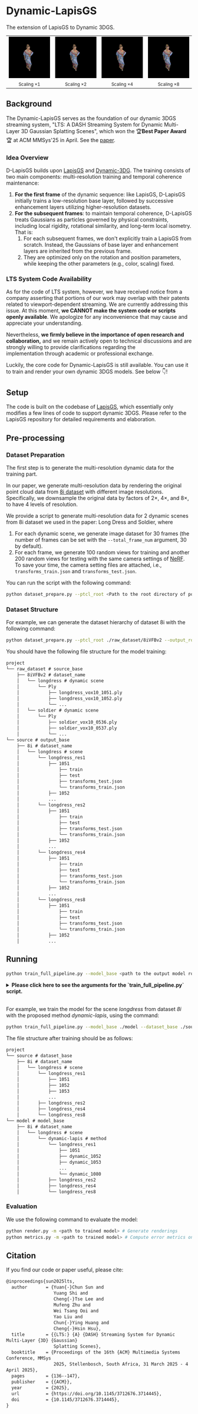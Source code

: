# Dynamic-LapisGS

The extension of LapisGS to Dynamic 3DGS. 

<table>
  <tr>
    <td align="center">
      <img src="assets/longdress_res1.gif" width="240" alt="Scaling x1"><br>
      <sub>Scaling ×1</sub>
    </td>
    <td align="center">
      <img src="assets/longdress_res2.gif" width="240" alt="Scaling x2"><br>
      <sub>Scaling ×2</sub>
    </td>
    <td align="center">
      <img src="assets/longdress_res4.gif" width="240" alt="Scaling x4"><br>
      <sub>Scaling ×4</sub>
    </td>
    <td align="center">
      <img src="assets/longdress_res8.gif" width="240" alt="Scaling x8"><br>
      <sub>Scaling ×8</sub>
    </td>
  </tr>
</table>

## Background

The Dynamic-LapisGS serves as the foundation of our dynamic 3DGS streaming system, "LTS: A DASH Streaming System for Dynamic Multi-Layer 3D Gaussian Splatting Scenes", which won the 🏆**Best Paper Award**🏆 at ACM MMSys'25 in April. See the [paper](https://drive.google.com/file/d/1iDz1ExOd1LrPhA7fv4DbLUbzn-Jioihn/view?usp=share_link). 

### Idea Overview

D-LapisGS builds upon [LapisGS](https://yuang-ian.github.io/lapisgs/) and [Dynamic-3DG](https://dynamic3dgaussians.github.io). The training consists of two main components: multi-resolution training and temporal coherence maintenance:
1. **For the first frame** of the dynamic sequence: like LapisGS, D-LapisGS initially trains a low-resolution base layer, followed by successive enhancement layers utilizing higher-resolution datasets.
2. **For the subsequent frames**: to maintain temporal coherence, D-LapisGS treats Gaussians as particles governed by physical constraints, including local rigidity, rotational similarity, and long-term local isometry. That is:
   1. For each subsequent frames, we don't explicitly train a LapisGS from scratch. Instead, the Gaussians of base layer and enhancement layers are inherited from the previous frame.
   2. They are optimized only on the rotation and position parameters, while keeping the other parameters (e.g., color, scaling) fixed.



### LTS System Code Availability

As for the code of LTS system, however, we have received notice from a company asserting that portions of our work may overlap with their patents related to viewport-dependent streaming. We are currently addressing this issue. At this moment, **we CANNOT make the system code or scripts openly available**. We apologize for any inconvenience that may cause and appreciate your understanding. 

Nevertheless, **we firmly believe in the importance of open research and collaboration,** and we remain actively open to technical discussions and are strongly willing to provide clarifications regarding the implementation through academic or professional exchange.

Luckily, the core code for Dynamic-LapisGS is still available. You can use it to train and render your own dynamic 3DGS models. See below 👇!


## Setup

The code is built on the codebase of [LapisGS](https://github.com/nus-vv-streams/lapis-gs?tab=readme-ov-file), which essentially only modifies a few lines of code to support dynamic 3DGS. Please refer to the LapisGS repository for detailed requirements and elaboration.

## Pre-processing


### Dataset Preparation

The first step is to generate the multi-resolution dynamic data for the training part. 

In our paper, we generate multi-resolution data by rendering the original point cloud data from [8i dataset](https://plenodb.jpeg.org/pc/8ilabs) with different image resolutions. Specifically, we downsample the original data by factors of 2×, 4×, and 8×, to have 4 levels of resolution. 

We provide a script to generate multi-resolution data for 2 dynamic scenes from 8i dataset we used in the paper: Long Dress and Soldier, where 
1. For each dynamic scene, we generate image dataset for 30 frames (the number of frames can be set with the `--total_frame_num` argument, 30 by default). 
2. For each frame, we generate 100 random views for training and another 200 random views for testing with the same camera settings of [NeRF](https://www.matthewtancik.com/nerf). To save your time, the camera setting files are attached, i.e., `transforms_train.json` and `transforms_test.json`.

You can run the script with the following command:

```bash
python dataset_prepare.py --ptcl_root <Path to the root directory of point clouds> --output_root <path to the output dataset root directory> --total_frame_num <number of frames to process for each model, 30 by default> --dataset_name <name of the dataset, 8i by default> 
```


### Dataset Structure

For example, we can generate the dataset hierarchy of dataset 8i with the following command:

```bash
python dataset_prepare.py --ptcl_root ./raw_dataset/8iVFBv2 --output_root ./source --total_frame_num 30 --dataset_name 8i
```

You should have the following file structure for the model training:

```
project
└── raw_dataset # source_base
    ├── 8iVFBv2 # dataset_name
    │   └── longdress # dynamic scene
    │       └── Ply
    │           ├── longdress_vox10_1051.ply
    │           ├── longdress_vox10_1052.ply
    │           └── ...
    │   └── soldier # dynamic scene
    │       └── Ply
    │           ├── soldier_vox10_0536.ply
    │           ├── soldier_vox10_0537.ply
    │           └── ...
└── source # output_base
    ├── 8i # dataset_name
    │   └── longdress # scene
    │       └── longdress_res1
    │           ├── 1051
    │               ├── train
    │               ├── test
    │               ├── transforms_test.json
    │               └── transforms_train.json
    │           ├── 1052
    │           ...
    │       └── longdress_res2
    │           ├── 1051
    │               ├── train
    │               ├── test
    │               ├── transforms_test.json
    │               └── transforms_train.json
    │           ├── 1052
    │           ...
    │       └── longdress_res4
    │           ├── 1051
    │               ├── train
    │               ├── test
    │               ├── transforms_test.json
    │               └── transforms_train.json
    │           ├── 1052
    │           ...
    │       └── longdress_res8
    │           ├── 1051
    │               ├── train
    │               ├── test
    │               ├── transforms_test.json
    │               └── transforms_train.json
    │           ├── 1052
    │           ...
```


## Running

```bash
python train_full_pipeline.py --model_base <path to the output model root directory> --dataset_base <path to the source root directory> --dataset_name <name of the dataset> --scene <name of the scene> --method <name of the method>  --frame_list <two numbers separated by space, indicating the start and end frame index, e.g., 0 30>
```

<details>
<summary><span style="font-weight: bold;">Please click here to see the arguments for the `train_full_pipeline.py` script.</span></summary>

| Parameter | Type | Description |
| :-------: | :--: | :---------: |
| `--model_base`   | `str` | Path to the output model root directory.|
| `--dataset_base` | `str` | Path to the source root directory. |
| `--dataset_name` | `str` | Name of the dataset of scenes. |
| `--scene`        | `str` | Name of the scene. |
| `--method`       | `str` | Name of the method we build the LOD 3DGS. Can be `"dynamic-lapis"` (the proposed method). |
| `--frame_list`   | `str` | Two numbers separated by space, indicating the start and end frame index, e.g., `0 30`. |

</details>
<br>

For example, we train the model for the scene *longdress* from dataset *8i* with the proposed method *dynamic-lapis*, using the command:
```bash
python train_full_pipeline.py --model_base ./model --dataset_base ./source --dataset_name 8i --scene longdress --method dynamic-lapis --frame_list 1051 1080
```

The file structure after training should be as follows:
```
project
└── source # dataset_base
    ├── 8i # dataset_name
    │   └── longdress # scene
    │       └── longdress_res1
    │           ├── 1051
    │           ├── 1052
    │           ├── 1053
    │           ...
    │       ├── longdress_res2
    │       ├── longdress_res4
    │       └── longdress_res8
└── model # model_base
    ├── 8i # dataset_name
    │   └── longdress # scene
    │       └── dynamic-lapis # method
    │           └── longdress_res1
    |               ├── 1051
    │               ├── dynamic_1052
    │               ├── dynamic_1053
    │               ...
    │               └── dynamic_1080
    │           ├── longdress_res2
    │           ├── longdress_res4
    │           └── longdress_res8
```


### Evaluation

We use the following command to evaluate the model:
```bash
python render.py -m <path to trained model> # Generate renderings
python metrics.py -m <path to trained model> # Compute error metrics on renderings
```

## Citation

If you find our code or paper useful, please cite:

```
@inproceedings{sun2025lts,
  author       = {Yuan{-}Chun Sun and
                  Yuang Shi and
                  Cheng{-}Tse Lee and
                  Mufeng Zhu and
                  Wei Tsang Ooi and
                  Yao Liu and
                  Chun{-}Ying Huang and
                  Cheng{-}Hsin Hsu},
  title        = {{LTS:} {A} {DASH} Streaming System for Dynamic Multi-Layer {3D} {Gaussian}
                  Splatting Scenes},
  booktitle    = {Proceedings of the 16th {ACM} Multimedia Systems Conference, MMSys
                  2025, Stellenbosch, South Africa, 31 March 2025 - 4 April 2025},
  pages        = {136--147},
  publisher    = {{ACM}},
  year         = {2025},
  url          = {https://doi.org/10.1145/3712676.3714445},
  doi          = {10.1145/3712676.3714445},
}
```